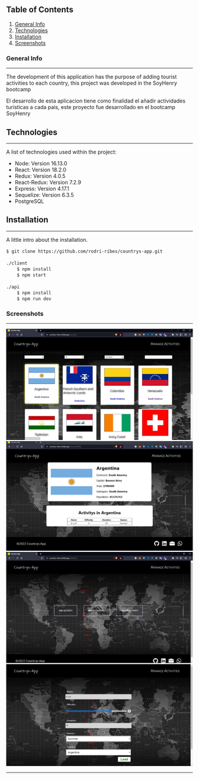 ## Table of Contents
1. [General Info](#general-info)
2. [Technologies](#technologies)
3. [Installation](#installation)
3. [Screenshots](#Screenshots)

### General Info
***

The development of this application has the purpose of adding tourist activities to each country, this project was developed in the SoyHenry bootcamp

El desarrollo de esta aplicacion tiene como finalidad el añadir actividades turisticas a cada pais, este proyecto fue desarrollado en el bootcamp SoyHenry

## Technologies
***
A list of technologies used within the project:
* Node: Version 16.13.0 
* React: Version 18.2.0
* Redux: Version 4.0.5
* React-Redux: Version 7.2.9
* Express: Version 4.17.1
* Sequelize: Version 6.3.5
* PostgreSQL

## Installation
***
A little intro about the installation. 
```
$ git clone https://github.com/rodri-ribes/countrys-app.git

./client
    $ npm install
    $ npm start
    
./api
    $ npm install
    $ npm run dev
```
### Screenshots
***
![Home](client/public/img/home.JPG)
![Content Detail](client/public/img/detailCountry.JPG)
![Options](client/public/img/options.JPG)
![Add Activity](client/public/img/addActivity.JPG)
***
